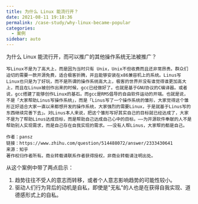 ```yaml
---
title: 为什么 Linux 能流行开？
date: 2021-08-11 19:18:36
permalink: /case-study/why-linux-became-popular
categories:
  - 案例
sidebar: auto
---
```


为什么 Linux 能流行开，而可以推广的其他操作系统无法被推广？

```text
写Linux不是为了高大上，而是因为当时只有 Unix，Unix不但收费而且还非常昂贵。群众们迫切的需要一款开源免费，适合极客折腾，并且能够安装在x86兼容机上的系统。Linus写Linux也只是为了好玩，而不是所谓的操作系统高大上，极客的世界并没有谁觉得谁更加高大上，而且在Linux被创作出来的时候，gcc已经做好了。也就是基于GNU协议的C编译器。或者说，gcc搭建了能够创作Linux的基石。而gcc是RMS倡导的自由软件运动的开端。也就是说，不是「大家帮助Linus写操作系统」，而是「Linus写了一个操作系统的雏形，大家觉得这个雏形正好适合大家一直以来都想开发的操作系统，大家强烈的需要Linux，于是就基于Linus写的东西继续完善下去」。对Linus本人来说，把这个雏形写好其实自己的目标就已经达成了，大家不是为了帮助Linus达成目标，而是帮助自己达成自己心中的目标。——为开源软件奉献的人不是帮助别人实现需求，而是自己存在自我实现的需求。——没有人帮Linus，大家帮的都是自己。

作者：pansz
链接：https://www.zhihu.com/question/514488072/answer/2333430641
来源：知乎
著作权归作者所有。商业转载请联系作者获得授权，非商业转载请注明出处。
```

从这个案例中带了两点启示：
1. 趋势往往不受人的意志而转移，或者个人意志影响趋势的可能性较小。
2. 驱动人们行为背后的动机是自私，即使是"无私"的人也是在获得自我实现、道德感形式上的自私。


